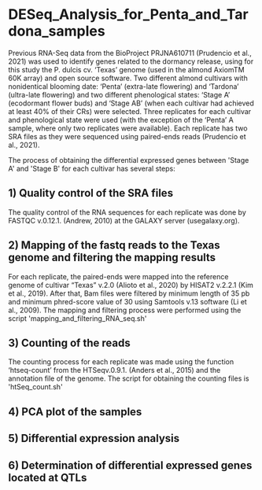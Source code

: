 # DESeq_Analysis_for_Penta_and_Tardona_samples

Previous RNA-Seq data from the BioProject PRJNA610711 (Prudencio et al., 2021) was used to identify genes related to the dormancy release, using for this study the P. dulcis cv. ‘Texas’ genome (used in the almond AxiomTM 60K array) and open source software. Two different almond cultivars with nonidentical blooming date: ‘Penta’ (extra-late flowering) and ‘Tardona’ (ultra-late flowering) and two different phenological states: ‘Stage A’ (ecodormant flower buds) and ‘Stage AB’ (when each cultivar had achieved at least 40% of their CRs) were selected. Three replicates for each cultivar and phenological state were used (with the exception of the ‘Penta’ A sample, where only two replicates were available). Each replicate has two SRA files as they were sequenced using paired-ends reads (Prudencio et al., 2021).

The process of obtaining the differential expressed genes between 'Stage A' and 'Stage B' for each cultivar has several steps:

## 1) Quality control of the SRA files

The quality control of the RNA sequences for each replicate was done by FASTQC v.0.12.1. (Andrew, 2010) at the GALAXY server (usegalaxy.org).

## 2) Mapping of the fastq reads to the Texas genome and filtering the mapping results

For each replicate, the paired-ends were mapped into the reference genome of cultivar “Texas” v.2.0 (Alioto et al., 2020) by HISAT2 v.2.2.1 (Kim et al., 2019). After that, Bam files were filtered by minimum length of 35 pb and minimum phred-score value of 30 using Samtools v.13 software (Li et al., 2009). The mapping and filtering process were performed using the script 'mapping_and_filtering_RNA_seq.sh'

## 3) Counting of the reads

The counting process for each replicate was made using the function ‘htseq-count’ from the HTSeqv.0.9.1. (Anders et al., 2015) and the annotation file of the genome. The script for obtaining the counting files is 'htSeq_count.sh'

## 4) PCA plot of the samples
## 5) Differential expression analysis
## 6) Determination of differential expressed genes located at QTLs
